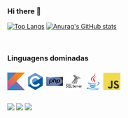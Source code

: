 ### Hi there 👋

[![Top Langs](https://github-readme-stats.vercel.app/api/top-langs/?username=Makeavel&layout=compact&hide=Batchfile&theme=dark)](https://github.com/anuraghazra/github-readme-stats)
[![Anurag's GitHub stats](https://github-readme-stats.vercel.app/api?username=Makeavel&theme=dark)](https://github.com/anuraghazra/github-readme-stats)

<div style="display: inline_block"><br>
  <h3>Linguagens dominadas<h3>
  <img align="center" alt="Mkvl-K" height="40" width="40" src="https://github.com/devicons/devicon/blob/master/icons/kotlin/kotlin-original.svg">
  <img align="center" alt="Mkvl-C" height="40" width="40" src="https://github.com/devicons/devicon/blob/master/icons/c/c-original.svg">
   
  <img align="center" alt="Mkvl-PHP" height="40" width="40" src="https://github.com/devicons/devicon/blob/master/icons/php/php-original.svg">
  <img align="center" alt="Mkvl-sql" height="40" width="40" src="https://github.com/devicons/devicon/blob/master/icons/microsoftsqlserver/microsoftsqlserver-plain-wordmark.svg">
  <!--img align="center" alt="Mkvl-CSS" height="40" width="40" src="https://github.com/devicons/devicon/blob/master/icons/css3/css3-original.svg"-->
  <!--img align="center" alt="Mkvl-HTML" height="40" width="40" src="https://github.com/devicons/devicon/blob/master/icons/html5/html5-original.svg"-->
  <img align="center" alt="Mkvl-JS" height="40" width="40" src="https://github.com/devicons/devicon/blob/master/icons/java/java-original.svg">
    <img align="center" alt="Mkvl-JS" height="40" width="40" src="https://github.com/devicons/devicon/blob/master/icons/javascript/javascript-original.svg">
  
  
</div>

##

<div>
  <a href="dpseutroco@gmail.com" taregt="_blank"><img src="https://img.shields.io/badge/Gmail-D14836?style=for-the-badge&logo=gmail&logoColor=white" target="_blank"></a>
  <a href="https://www.linkedin.com/in/paulo-henrique-528a8011b/" taregt="_blank"><img src="https://img.shields.io/badge/LinkedIn-0077B5?style=for-the-badge&logo=linkedin&logoColor=white" target="_blank"></a>
  <a href="https://steamcommunity.com/id/Make4vel" taregt="_blank"><img src="https://img.shields.io/badge/Steam-000000?style=for-the-badge&logo=steam&logoColor=white" target="_blank"></a>
</div>




<!--
**Makeavel/Makeavel** is a ✨ _special_ ✨ repository because its `README.md` (this file) appears on your GitHub profile.

Here are some ideas to get you started:

- 🔭 I’m currently working on ...
- 🌱 I’m currently learning ...
- 👯 I’m looking to collaborate on ...
- 🤔 I’m looking for help with ...
- 💬 Ask me about ...
- 📫 How to reach me: ...
- 😄 Pronouns: ...
- ⚡ Fun fact: ...

https://github.com/devicons/devicon/tree/master/icons  tecnologias
https://dev.to/envoy_/150-badges-for-github-pnk  link das plataformas

-->
